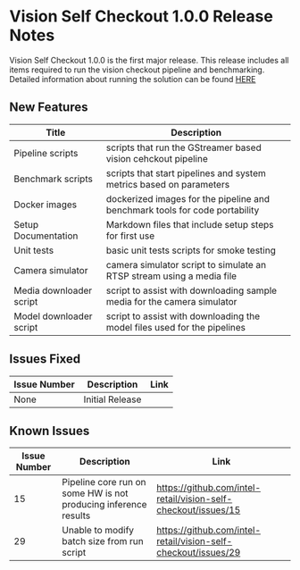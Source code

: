 # Vision Self Checkout 1.0.0 Release Notes

Vision Self Checkout 1.0.0 is the first major release. This release includes all items required to run the vision checkout pipeline and benchmarking. Detailed information about running the solution can be found [HERE](../index.md) 

## New Features

| Title | Description |
| ----------- | ----------- |
| Pipeline scripts | scripts that run the GStreamer based vision cehckout pipeline |
| Benchmark scripts | scripts that start pipelines and system metrics based on parameters |
| Docker images | dockerized images for the pipeline and benchmark tools for code portability |
| Setup Documentation | Markdown files that include setup steps for first use |
| Unit tests | basic unit tests scripts for smoke testing |
| Camera simulator | camera simulator script to simulate an RTSP stream using a media file |
| Media downloader script | script to assist with downloading sample media for the camera simulator |
| Model downloader script | script to assist with downloading the model files used for the pipelines |

## Issues Fixed

| Issue Number | Description | Link |
| ----------- | ----------- | ----------- |
| None | Initial Release | |

## Known Issues

| Issue Number | Description | Link |
| ----------- | ----------- | ----------- |
| 15 | Pipeline core run on some HW is not producing inference results | https://github.com/intel-retail/vision-self-checkout/issues/15 |
| 29 | Unable to modify batch size from run script | https://github.com/intel-retail/vision-self-checkout/issues/29 |